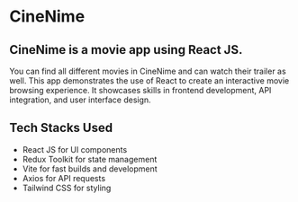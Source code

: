 # CineNime 
## CineNime is a movie app using React JS.

You can find all different movies in CineNime and can watch their trailer as well.
This app demonstrates the use of React to create an interactive movie browsing experience. It showcases skills in frontend development, API integration, and user interface design.

## Tech Stacks Used

 - React JS for UI components 
 - Redux Toolkit for state management
 - Vite for fast builds and development
 - Axios for API requests 
 - Tailwind CSS for styling
